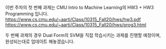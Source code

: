 이번 주차의 첫 번째 과제는 CMU Intro to Machine Learning의 HW3 + HW3 Programming 입니다.
https://www.cs.cmu.edu/~aarti/Class/10315_Fall20/hws/hw3.pdf </br>
https://www.cs.cmu.edu/~aarti/Class/10315_Fall20/hws/prog3.html

두 번째 과제의 경우 Dual Form의 SVM을 직접 학습시키는 과제를 진행할 예정이며, 완성되는대로 업데이트 해놓겠습니다.
